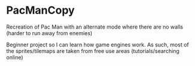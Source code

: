 # PacManCopy
Recreation of Pac Man with an alternate mode where there are no walls (harder to run away from enemies)

Beginner project so I can learn how game engines work. As such, most of the sprites/tilemaps are taken from free use areas (tutorials/searching online)
